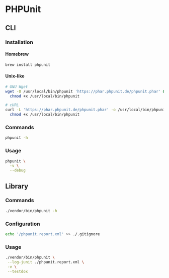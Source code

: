 # PHPUnit

<!--
https://github.com/search?p=3&q=filename%3Aphpunit.md+%22phpunit.xml%22&type=Code
https://github.com/HorseLuke/php-dg24framework_framework-base-minimal/blob/8f2cfbbfda535a3ebcc221e2eb44c6ad92905d92/tests/phpunit.md
-->

## CLI

### Installation

#### Homebrew

```sh
brew install phpunit
```

<!-- #### PHPBrew

```sh
phpbrew -d app get --downloader=wget phpunit
``` -->

#### Unix-like

```sh
# GNU Wget
wget -O /usr/local/bin/phpunit 'https://phar.phpunit.de/phpunit.phar' && \
  chmod +x /usr/local/bin/phpunit

# cURL
curl -L 'https://phar.phpunit.de/phpunit.phar' -o /usr/local/bin/phpunit && \
  chmod +x /usr/local/bin/phpunit
```

### Commands

```sh
phpunit -h
```

<!-- ### Configuration

```sh
# Git ignore
echo '.phpunit.result.cache' >> ~/.gitignore_global
``` -->

### Usage

```sh
phpunit \
  -v \
  --debug
```

## Library

### Commands

```sh
./vendor/bin/phpunit -h
```

### Configuration

```sh
echo '/phpunit.report.xml' >> ./.gitignore
```

### Usage

```sh
./vendor/bin/phpunit \
 --log-junit ./phpunit.report.xml \
 -v \
 --testdox
```
